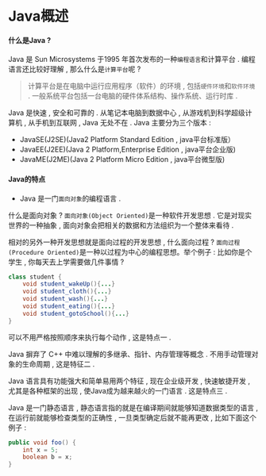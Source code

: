 # Java概述

#### 什么是Java ?

Java 是 Sun Microsystems 于1995 年首次发布的一种`编程语言`和计算平台 . 编程语言还比较好理解 , 那么什么是`计算平台`呢 ?

> 计算平台是在电脑中运行应用程序（软件）的环境 , 包括`硬件环境`和`软件环境` . 一般系统平台包括一台电脑的硬件体系结构、操作系统、运行时库 .

Java 是快速 , 安全和可靠的 . 从笔记本电脑到数据中心 , 从游戏机到科学超级计算机 , 从手机到互联网 , Java 无处不在 . Java 主要分为三个版本 :

* JavaSE\(J2SE\)\(Java2 Platform Standard Edition , java平台标准版）
* JavaEE\(J2EE\)\(Java 2 Platform,Enterprise Edition , java平台企业版\)
* JavaME\(J2ME\)\(Java 2 Platform Micro Edition , java平台微型版\)

#### Java的特点

* Java 是一门`面向对象`的编程语言 . 

什么是面向对象 ? `面向对象(Object Oriented)`是一种软件开发思想 . 它是对现实世界的一种抽象 , 面向对象会把相关的数据和方法组织为一个整体来看待 .

相对的另外一种开发思想就是面向过程的开发思想 , 什么面向过程 ? `面向过程(Procedure Oriented)`是一种以过程为中心的编程思想。举个例子 : 比如你是个学生 , 你每天去上学需要做几件事情 ?

```java
class student {
    void student_wakeUp(){...}
    void student_cloth(){...}
    void student_wash(){...}
    void student_eating(){...}
    void student_gotoSchool(){...}
}
```

可以不用严格按照顺序来执行每个动作 , 这是特点一 . 

Java 摒弃了 C++ 中难以理解的多继承、指针、内存管理等概念 . 不用手动管理对象的生命周期 , 这是特征二 . 

Java 语言具有功能强大和简单易用两个特征 , 现在企业级开发 , 快速敏捷开发 , 尤其是各种框架的出现 , 使Java成为越来越火的一门语言 . 这是特点三 . 

Java 是一门静态语言 , 静态语言指的就是在编译期间就能够知道数据类型的语言 , 在运行前就能够检查类型的正确性 , 一旦类型确定后就不能再更改 , 比如下面这个例子 : 

```java
public void foo() {
    int x = 5;
    boolean b = x;
}
```



